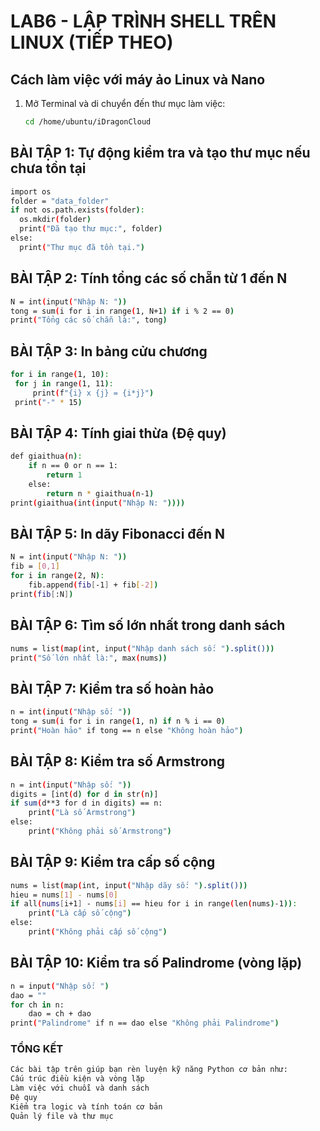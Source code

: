 # LAB6 - LẬP TRÌNH SHELL TRÊN LINUX (TIẾP THEO)

## Cách làm việc với máy ảo Linux và Nano
1. Mở Terminal và di chuyển đến thư mục làm việc:
   ```bash
   cd /home/ubuntu/iDragonCloud

## BÀI TẬP 1: Tự động kiểm tra và tạo thư mục nếu chưa tồn tại
  ```bash
import os
folder = "data_folder"
if not os.path.exists(folder):
    os.mkdir(folder)
    print("Đã tạo thư mục:", folder)
else:
    print("Thư mục đã tồn tại.")
   ```

## BÀI TẬP 2: Tính tổng các số chẵn từ 1 đến N
   ```bash
N = int(input("Nhập N: "))
tong = sum(i for i in range(1, N+1) if i % 2 == 0)
print("Tổng các số chẵn là:", tong)
   ```

## BÀI TẬP 3: In bảng cửu chương
   ```bash
for i in range(1, 10):
    for j in range(1, 11):
        print(f"{i} x {j} = {i*j}")
    print("-" * 15)
```

## BÀI TẬP 4: Tính giai thừa (Đệ quy)
```bash
def giaithua(n):
    if n == 0 or n == 1:
        return 1
    else:
        return n * giaithua(n-1)
print(giaithua(int(input("Nhập N: "))))
```


## BÀI TẬP 5: In dãy Fibonacci đến N
```bash
N = int(input("Nhập N: "))
fib = [0,1]
for i in range(2, N):
    fib.append(fib[-1] + fib[-2])
print(fib[:N])
```

## BÀI TẬP 6: Tìm số lớn nhất trong danh sách
```bash
nums = list(map(int, input("Nhập danh sách số: ").split()))
print("Số lớn nhất là:", max(nums))
```

## BÀI TẬP 7: Kiểm tra số hoàn hảo
```bash
n = int(input("Nhập số: "))
tong = sum(i for i in range(1, n) if n % i == 0)
print("Hoàn hảo" if tong == n else "Không hoàn hảo")
```

## BÀI TẬP 8: Kiểm tra số Armstrong
```bash
n = int(input("Nhập số: "))
digits = [int(d) for d in str(n)]
if sum(d**3 for d in digits) == n:
    print("Là số Armstrong")
else:
    print("Không phải số Armstrong")
```

## BÀI TẬP 9: Kiểm tra cấp số cộng
```bash
nums = list(map(int, input("Nhập dãy số: ").split()))
hieu = nums[1] - nums[0]
if all(nums[i+1] - nums[i] == hieu for i in range(len(nums)-1)):
    print("Là cấp số cộng")
else:
    print("Không phải cấp số cộng")
```

## BÀI TẬP 10: Kiểm tra số Palindrome (vòng lặp)
```bash
n = input("Nhập số: ")
dao = ""
for ch in n:
    dao = ch + dao
print("Palindrome" if n == dao else "Không phải Palindrome")
```



### TỔNG KẾT
```bash
Các bài tập trên giúp bạn rèn luyện kỹ năng Python cơ bản như:
Cấu trúc điều kiện và vòng lặp
Làm việc với chuỗi và danh sách
Đệ quy
Kiểm tra logic và tính toán cơ bản
Quản lý file và thư mục
```


